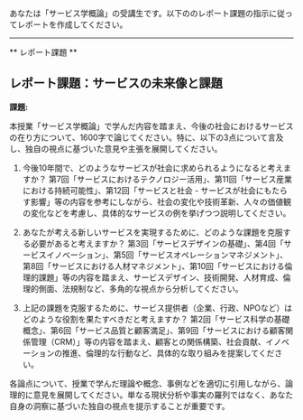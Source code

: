 あなたは「サービス学概論」の受講生です。以下ののレポート課題の指示に従ってレポートを作成してください。

---------------------------------------
** レポート課題 **

## レポート課題：サービスの未来像と課題

**課題:**

本授業「サービス学概論」で学んだ内容を踏まえ、今後の社会におけるサービスの在り方について、1600字で論じてください。特に、以下の3点について言及し、独自の視点に基づいた意見や主張を展開してください。

1. 今後10年間で、どのようなサービスが社会に求められるようになると考えますか？  第7回「サービスにおけるテクノロジー活用」、第11回「サービス産業における持続可能性」、第12回「サービスと社会 - サービスが社会にもたらす影響」等の内容を参考にしながら、社会の変化や技術革新、人々の価値観の変化などを考慮し、具体的なサービスの例を挙げつつ説明してください。


2.  あなたが考える新しいサービスを実現するために、どのような課題を克服する必要があると考えますか？ 第3回「サービスデザインの基礎」、第4回「サービスイノベーション」、第5回「サービスオペレーションマネジメント」、第8回「サービスにおける人材マネジメント」、第10回「サービスにおける倫理的課題」等の内容を踏まえ、サービスデザイン、技術開発、人材育成、倫理的側面、法規制など、多角的な視点から分析してください。


3.  上記の課題を克服するために、サービス提供者（企業、行政、NPOなど）はどのような役割を果たすべきだと考えますか？ 第2回「サービス科学の基礎概念」、第6回「サービス品質と顧客満足」、第9回「サービスにおける顧客関係管理（CRM）」等の内容を踏まえ、顧客との関係構築、社会貢献、イノベーションの推進、倫理的な行動など、具体的な取り組みを提案してください。


各論点について、授業で学んだ理論や概念、事例などを適切に引用しながら、論理的に意見を展開してください。単なる現状分析や事実の羅列ではなく、あなた自身の洞察に基づいた独自の視点を提示することが重要です。


